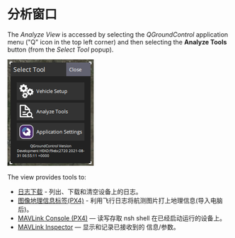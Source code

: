 # 分析窗口

The *Analyze View* is accessed by selecting the *QGroundControl* application menu ("Q" icon in the top left corner) and then selecting the **Analyze Tools** button (from the *Select Tool* popup).

![Analyze ](../../assets/analyze/menu_analyze_tool.png)

The view provides tools to:

* [日志下载](../analyze_view/log_download.md) - 列出、下载和清空设备上的日志。
* [图像地理信息标签(PX4)](../analyze_view/geotag_images.md) - 利用飞行日志将航测图片打上地理信息(导入电脑后)。
* [MAVLink Console (PX4)](../analyze_view/mavlink_console.md) — 读写存取 nsh shell 在已经启动运行的设备上。
* [MAVLink Inspector](../analyze_view/mavlink_inspector.md) — 显示和记录已接收到的 信息/参数。